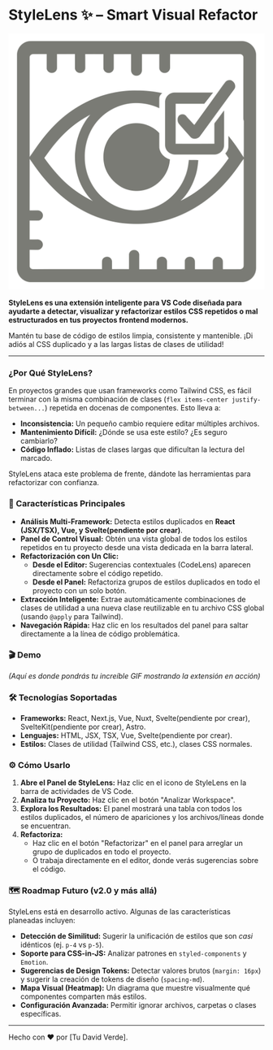 # StyleLens ✨ – Smart Visual Refactor

![StyleLens Icon](media/icons/stylelens.png)

**StyleLens es una extensión inteligente para VS Code diseñada para ayudarte a detectar, visualizar y refactorizar estilos CSS repetidos o mal estructurados en tus proyectos frontend modernos.**

Mantén tu base de código de estilos limpia, consistente y mantenible. ¡Di adiós al CSS duplicado y a las largas listas de clases de utilidad!

---

### ¿Por Qué StyleLens?

En proyectos grandes que usan frameworks como Tailwind CSS, es fácil terminar con la misma combinación de clases (`flex items-center justify-between...`) repetida en docenas de componentes. Esto lleva a:
-   **Inconsistencia:** Un pequeño cambio requiere editar múltiples archivos.
-   **Mantenimiento Difícil:** ¿Dónde se usa este estilo? ¿Es seguro cambiarlo?
-   **Código Inflado:** Listas de clases largas que dificultan la lectura del marcado.

StyleLens ataca este problema de frente, dándote las herramientas para refactorizar con confianza.

### 🚀 Características Principales

-   **Análisis Multi-Framework:** Detecta estilos duplicados en **React (JSX/TSX), Vue, y Svelte(pendiente por crear)**.
-   **Panel de Control Visual:** Obtén una vista global de todos los estilos repetidos en tu proyecto desde una vista dedicada en la barra lateral.
-   **Refactorización con Un Clic:**
    -   **Desde el Editor:** Sugerencias contextuales (CodeLens) aparecen directamente sobre el código repetido.
    -   **Desde el Panel:** Refactoriza grupos de estilos duplicados en todo el proyecto con un solo botón.
-   **Extracción Inteligente:** Extrae automáticamente combinaciones de clases de utilidad a una nueva clase reutilizable en tu archivo CSS global (usando `@apply` para Tailwind).
-   **Navegación Rápida:** Haz clic en los resultados del panel para saltar directamente a la línea de código problemática.

### 🎬 Demo

*(Aquí es donde pondrás tu increíble GIF mostrando la extensión en acción)*

### 🛠️ Tecnologías Soportadas

-   **Frameworks:** React, Next.js, Vue, Nuxt, Svelte(pendiente por crear), SvelteKit(pendiente por crear), Astro.
-   **Lenguajes:** HTML, JSX, TSX, Vue, Svelte(pendiente por crear).
-   **Estilos:** Clases de utilidad (Tailwind CSS, etc.), clases CSS normales.

### ⚙️ Cómo Usarlo

1.  **Abre el Panel de StyleLens:** Haz clic en el icono de StyleLens en la barra de actividades de VS Code.
2.  **Analiza tu Proyecto:** Haz clic en el botón "Analizar Workspace".
3.  **Explora los Resultados:** El panel mostrará una tabla con todos los estilos duplicados, el número de apariciones y los archivos/líneas donde se encuentran.
4.  **Refactoriza:**
    -   Haz clic en el botón "Refactorizar" en el panel para arreglar un grupo de duplicados en todo el proyecto.
    -   O trabaja directamente en el editor, donde verás sugerencias sobre el código.

### 🗺️ Roadmap Futuro (v2.0 y más allá)

StyleLens está en desarrollo activo. Algunas de las características planeadas incluyen:
-   **Detección de Similitud:** Sugerir la unificación de estilos que son *casi* idénticos (ej. `p-4` vs `p-5`).
-   **Soporte para CSS-in-JS:** Analizar patrones en `styled-components` y `Emotion`.
-   **Sugerencias de Design Tokens:** Detectar valores brutos (`margin: 16px`) y sugerir la creación de tokens de diseño (`spacing-md`).
-   **Mapa Visual (Heatmap):** Un diagrama que muestre visualmente qué componentes comparten más estilos.
-   **Configuración Avanzada:** Permitir ignorar archivos, carpetas o clases específicas.

---

Hecho con ❤️ por [Tu David Verde].

